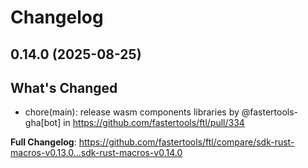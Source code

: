 # Changelog

## 0.14.0 (2025-08-25)

## What's Changed
* chore(main): release wasm components libraries by @fastertools-gha[bot] in https://github.com/fastertools/ftl/pull/334


**Full Changelog**: https://github.com/fastertools/ftl/compare/sdk-rust-macros-v0.13.0...sdk-rust-macros-v0.14.0
